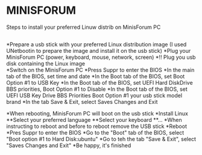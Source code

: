 # MINISFORUM
Steps to install your preferred Linuw distrib on MinisForum PC

##
*Prepare a usb stick with your preferred Linux distribution image (I used UNetbootin to prepare the image and install it on the usb stick)
*Plug your MinisForum PC (power, keyboard, mouse, network, screen)
*!! Plug you usb disk containing the Linux image    
*Switch on the MinisForum PC
*Press Suppr to enter the BIOS
*In the main tab of the BIOS, set time and date
*In the Boot tab of the BIOS, set Boot Option #1 to USB Key
*In the Boot tab of the BIOS, set UEFI Hard DiskDrive BBS priorities, Boot Option #1 to Disable
*In the Boot tab of the BIOS, set UEFI USB Key Drive BBS Priorities Boot Option #1 your usb stick model brand 
*In the tab Save & Exit, select Saves Changes and Exit

*When rebooting, MinisForum PC will boot on the usb stick
*Install Linux
**Select your preferred language
**Select your keyboard
**...
*When instructing to reboot and before to reboot remove the USB stick
*Reboot
*Pres Suppr to enter the BIOS
*Go to the "Boot" tab of the BIOS, select "Boot option #1 to Hard Disk:ubuntu"
*Go to teh the tab "Save & Exit", select "Saves Changes and Exit"
*Be happy, it's finished
